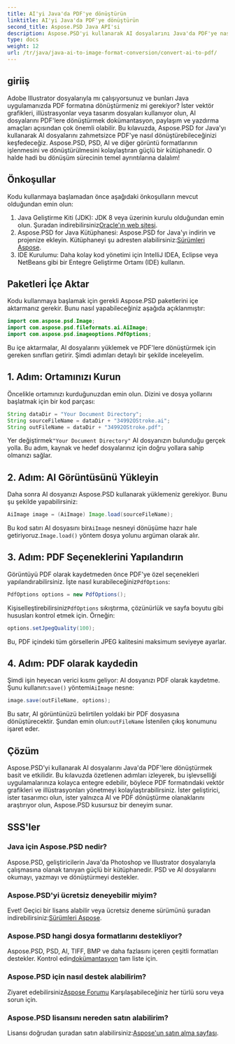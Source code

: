 ```yaml
---
title: AI'yi Java'da PDF'ye dönüştürün
linktitle: AI'yi Java'da PDF'ye dönüştürün
second_title: Aspose.PSD Java API'si
description: Aspose.PSD'yi kullanarak AI dosyalarını Java'da PDF'ye nasıl dönüştüreceğinizi öğrenin. Dosya dönüşümlerinizi verimli bir şekilde yönetmek için ayrıntılı, adım adım kılavuzumuzu izleyin.
type: docs
weight: 12
url: /tr/java/java-ai-to-image-format-conversion/convert-ai-to-pdf/
---
```

## giriiş
Adobe Illustrator dosyalarıyla mı çalışıyorsunuz ve bunları Java uygulamanızda PDF formatına dönüştürmeniz mi gerekiyor? İster vektör grafikleri, illüstrasyonlar veya tasarım dosyaları kullanıyor olun, AI dosyalarını PDF'lere dönüştürmek dokümantasyon, paylaşım ve yazdırma amaçları açısından çok önemli olabilir. Bu kılavuzda, Aspose.PSD for Java'yı kullanarak AI dosyalarını zahmetsizce PDF'ye nasıl dönüştürebileceğinizi keşfedeceğiz. Aspose.PSD, PSD, AI ve diğer görüntü formatlarının işlenmesini ve dönüştürülmesini kolaylaştıran güçlü bir kütüphanedir. O halde hadi bu dönüşüm sürecinin temel ayrıntılarına dalalım!
## Önkoşullar
Kodu kullanmaya başlamadan önce aşağıdaki önkoşulların mevcut olduğundan emin olun:
1.  Java Geliştirme Kiti (JDK): JDK 8 veya üzerinin kurulu olduğundan emin olun. Şuradan indirebilirsiniz[Oracle'ın web sitesi](https://www.oracle.com/java/technologies/javase-downloads.html).
2.  Aspose.PSD for Java Kütüphanesi: Aspose.PSD for Java'yı indirin ve projenize ekleyin. Kütüphaneyi şu adresten alabilirsiniz:[Sürümleri Aspose](https://releases.aspose.com/psd/java/).
3. IDE Kurulumu: Daha kolay kod yönetimi için IntelliJ IDEA, Eclipse veya NetBeans gibi bir Entegre Geliştirme Ortamı (IDE) kullanın.
## Paketleri İçe Aktar
Kodu kullanmaya başlamak için gerekli Aspose.PSD paketlerini içe aktarmanız gerekir. Bunu nasıl yapabileceğiniz aşağıda açıklanmıştır:
```java
import com.aspose.psd.Image;
import com.aspose.psd.fileformats.ai.AiImage;
import com.aspose.psd.imageoptions.PdfOptions;
```
Bu içe aktarmalar, AI dosyalarını yüklemek ve PDF'lere dönüştürmek için gereken sınıfları getirir. Şimdi adımları detaylı bir şekilde inceleyelim.

## 1. Adım: Ortamınızı Kurun
Öncelikle ortamınızı kurduğunuzdan emin olun. Dizini ve dosya yollarını başlatmak için bir kod parçası:
```java
String dataDir = "Your Document Directory"; 
String sourceFileName = dataDir + "34992OStroke.ai";
String outFileName = dataDir + "34992OStroke.pdf";
```
 Yer değiştirmek`"Your Document Directory"` AI dosyanızın bulunduğu gerçek yolla. Bu adım, kaynak ve hedef dosyalarınız için doğru yollara sahip olmanızı sağlar.
## 2. Adım: AI Görüntüsünü Yükleyin
Daha sonra AI dosyanızı Aspose.PSD kullanarak yüklemeniz gerekiyor. Bunu şu şekilde yapabilirsiniz:
```java
AiImage image = (AiImage) Image.load(sourceFileName);
```
 Bu kod satırı AI dosyasını bir`AiImage` nesneyi dönüşüme hazır hale getiriyoruz.`Image.load()` yöntem dosya yolunu argüman olarak alır.
## 3. Adım: PDF Seçeneklerini Yapılandırın
Görüntüyü PDF olarak kaydetmeden önce PDF'ye özel seçenekleri yapılandırabilirsiniz. İşte nasıl kurabileceğiniz`PdfOptions`:
```java
PdfOptions options = new PdfOptions();
```
 Kişiselleştirebilirsiniz`PdfOptions` sıkıştırma, çözünürlük ve sayfa boyutu gibi hususları kontrol etmek için. Örneğin:
```java
options.setJpegQuality(100);
```
Bu, PDF içindeki tüm görsellerin JPEG kalitesini maksimum seviyeye ayarlar.
## 4. Adım: PDF olarak kaydedin
 Şimdi işin heyecan verici kısmı geliyor: AI dosyanızı PDF olarak kaydetme. Şunu kullanın:`save()` yöntemi`AiImage` nesne:
```java
image.save(outFileName, options);
```
 Bu satır, AI görüntünüzü belirtilen yoldaki bir PDF dosyasına dönüştürecektir. Şundan emin olun:`outFileName` İstenilen çıkış konumunu işaret eder.

## Çözüm
Aspose.PSD'yi kullanarak AI dosyalarını Java'da PDF'lere dönüştürmek basit ve etkilidir. Bu kılavuzda özetlenen adımları izleyerek, bu işlevselliği uygulamalarınıza kolayca entegre edebilir, böylece PDF formatındaki vektör grafikleri ve illüstrasyonları yönetmeyi kolaylaştırabilirsiniz. İster geliştirici, ister tasarımcı olun, ister yalnızca AI ve PDF dönüştürme olanaklarını araştırıyor olun, Aspose.PSD kusursuz bir deneyim sunar.
## SSS'ler
### Java için Aspose.PSD nedir?
Aspose.PSD, geliştiricilerin Java'da Photoshop ve Illustrator dosyalarıyla çalışmasına olanak tanıyan güçlü bir kütüphanedir. PSD ve AI dosyalarını okumayı, yazmayı ve dönüştürmeyi destekler.
### Aspose.PSD'yi ücretsiz deneyebilir miyim?
 Evet! Geçici bir lisans alabilir veya ücretsiz deneme sürümünü şuradan indirebilirsiniz:[Sürümleri Aspose](https://releases.aspose.com/psd/java/).
### Aspose.PSD hangi dosya formatlarını destekliyor?
 Aspose.PSD, PSD, AI, TIFF, BMP ve daha fazlasını içeren çeşitli formatları destekler. Kontrol edin[dokümantasyon](https://reference.aspose.com/psd/java/) tam liste için.
### Aspose.PSD için nasıl destek alabilirim?
 Ziyaret edebilirsiniz[Aspose Forumu](https://forum.aspose.com/c/psd/34) Karşılaşabileceğiniz her türlü soru veya sorun için.
### Aspose.PSD lisansını nereden satın alabilirim?
 Lisansı doğrudan şuradan satın alabilirsiniz:[Aspose'un satın alma sayfası](https://purchase.aspose.com/buy).